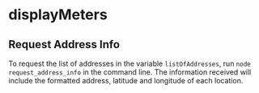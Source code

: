 # displayMeters

## Request Address Info
To request the list of addresses in the variable `listOfAddresses`, run `node request_address_info` in the command line. The information received will include the formatted address, latitude and longitude of each location.
